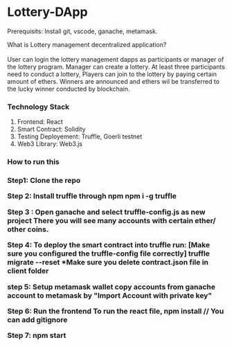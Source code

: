 # Lottery-DApp
Prerequisits: Install git, vscode, ganache, metamask.

What is Lottery management decentralized application? <br> <br>
User can login the lottery management dapps as participants or manager of the lottery program. Manager can create a lottery. At least three participants need to conduct a lottery, Players can join to the lottery by paying certain amount of ethers. Winners are announced and ethers wil be transferred to the lucky winner conducted by blockchain.

<h3>Technology Stack </h3>

1) Frontend: React <br>
2) Smart Contract: Solidity <br>
3) Testing Deployement: Truffle, Goerli testnet <br>
4) Web3 Library: Web3.js

<h3> How to run this <h3>

Step1: Clone the repo

Step 2: Install truffle through npm npm i -g truffle

Step 3 : Open ganache and select truffle-config.js as new project There you will see many accounts with certain ether/ other coins.

Step 4: To deploy the smart contract into truffle run: [Make sure you configured the truffle-config file correctly] truffle migrate --reset *Make sure you delete contract.json file in client folder

step 5: Setup metamask wallet copy accounts from ganache account to metamask by "Import Account with private key"

Step 6: Run the frontend To run the react file, npm install // You can add gitignore

Step 7: npm start

